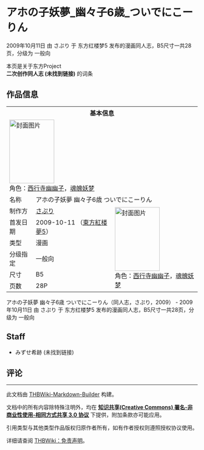 # アホの子妖夢_幽々子6歳_ついでにこーりん

<!-- source html: G:\repos\THBWiki-Markdown-Builder\THBWikiMarkdown\Temp\main\8\88\ns0%3A%E3%82%A2%E3%83%9B%E3%81%AE%E5%AD%90%E5%A6%96%E5%A4%A2_%E5%B9%BD%E3%80%85%E5%AD%906%E6%AD%B3_%E3%81%A4%E3%81%84%E3%81%A7%E3%81%AB%E3%81%93%E3%83%BC%E3%82%8A%E3%82%93.html -->

2009年10月11日 由 さぷり 于 东方红楼梦5 发布的漫画同人志，B5尺寸一共28页，分级为 一般向

本页是关于东方Project  
 **二次创作同人志 (未找到链接)** 的词条
## 作品信息

<table><tbody><tr><th colspan="3">基本信息</th></tr><tr><td class="cover-artwork-mobile" colspan="2"><a href="./文件-アホの子妖夢_幽々子6歳_ついでにこーりん封面.jpg.md" class="image" title="封面图片"><img alt="封面图片" src="https://upload.thwiki.cc/thumb/c/cc/%E3%82%A2%E3%83%9B%E3%81%AE%E5%AD%90%E5%A6%96%E5%A4%A2_%E5%B9%BD%E3%80%85%E5%AD%906%E6%AD%B3_%E3%81%A4%E3%81%84%E3%81%A7%E3%81%AB%E3%81%93%E3%83%BC%E3%82%8A%E3%82%93%E5%B0%81%E9%9D%A2.jpg/118px-%E3%82%A2%E3%83%9B%E3%81%AE%E5%AD%90%E5%A6%96%E5%A4%A2_%E5%B9%BD%E3%80%85%E5%AD%906%E6%AD%B3_%E3%81%A4%E3%81%84%E3%81%A7%E3%81%AB%E3%81%93%E3%83%BC%E3%82%8A%E3%82%93%E5%B0%81%E9%9D%A2.jpg" decoding="async" loading="lazy" width="118" height="168" srcset="https://upload.thwiki.cc/thumb/c/cc/%E3%82%A2%E3%83%9B%E3%81%AE%E5%AD%90%E5%A6%96%E5%A4%A2_%E5%B9%BD%E3%80%85%E5%AD%906%E6%AD%B3_%E3%81%A4%E3%81%84%E3%81%A7%E3%81%AB%E3%81%93%E3%83%BC%E3%82%8A%E3%82%93%E5%B0%81%E9%9D%A2.jpg/176px-%E3%82%A2%E3%83%9B%E3%81%AE%E5%AD%90%E5%A6%96%E5%A4%A2_%E5%B9%BD%E3%80%85%E5%AD%906%E6%AD%B3_%E3%81%A4%E3%81%84%E3%81%A7%E3%81%AB%E3%81%93%E3%83%BC%E3%82%8A%E3%82%93%E5%B0%81%E9%9D%A2.jpg 1.5x, https://upload.thwiki.cc/thumb/c/cc/%E3%82%A2%E3%83%9B%E3%81%AE%E5%AD%90%E5%A6%96%E5%A4%A2_%E5%B9%BD%E3%80%85%E5%AD%906%E6%AD%B3_%E3%81%A4%E3%81%84%E3%81%A7%E3%81%AB%E3%81%93%E3%83%BC%E3%82%8A%E3%82%93%E5%B0%81%E9%9D%A2.jpg/235px-%E3%82%A2%E3%83%9B%E3%81%AE%E5%AD%90%E5%A6%96%E5%A4%A2_%E5%B9%BD%E3%80%85%E5%AD%906%E6%AD%B3_%E3%81%A4%E3%81%84%E3%81%A7%E3%81%AB%E3%81%93%E3%83%BC%E3%82%8A%E3%82%93%E5%B0%81%E9%9D%A2.jpg 2x" data-file-width="269" data-file-height="384"></a><div class="cover-char">角色：<a href="./西行寺幽幽子.md" title="西行寺幽幽子">西行寺幽幽子</a>，<a href="./魂魄妖梦.md" title="魂魄妖梦">魂魄妖梦</a></div></td>
</tr><tr><td class="label">名称</td><td colspan="2"> アホの子妖夢 幽々子6歳 ついでにこーりん </td></tr><tr><td class="label">制作方</td><td><a href="./さぷり.md" title="さぷり">さぷり</a></td><td class="cover-artwork" rowspan="6" style="min-width:168px;"><a href="./文件-アホの子妖夢_幽々子6歳_ついでにこーりん封面.jpg.md" class="image" title="封面图片"><img alt="封面图片" src="https://upload.thwiki.cc/thumb/c/cc/%E3%82%A2%E3%83%9B%E3%81%AE%E5%AD%90%E5%A6%96%E5%A4%A2_%E5%B9%BD%E3%80%85%E5%AD%906%E6%AD%B3_%E3%81%A4%E3%81%84%E3%81%A7%E3%81%AB%E3%81%93%E3%83%BC%E3%82%8A%E3%82%93%E5%B0%81%E9%9D%A2.jpg/118px-%E3%82%A2%E3%83%9B%E3%81%AE%E5%AD%90%E5%A6%96%E5%A4%A2_%E5%B9%BD%E3%80%85%E5%AD%906%E6%AD%B3_%E3%81%A4%E3%81%84%E3%81%A7%E3%81%AB%E3%81%93%E3%83%BC%E3%82%8A%E3%82%93%E5%B0%81%E9%9D%A2.jpg" decoding="async" loading="lazy" width="118" height="168" srcset="https://upload.thwiki.cc/thumb/c/cc/%E3%82%A2%E3%83%9B%E3%81%AE%E5%AD%90%E5%A6%96%E5%A4%A2_%E5%B9%BD%E3%80%85%E5%AD%906%E6%AD%B3_%E3%81%A4%E3%81%84%E3%81%A7%E3%81%AB%E3%81%93%E3%83%BC%E3%82%8A%E3%82%93%E5%B0%81%E9%9D%A2.jpg/176px-%E3%82%A2%E3%83%9B%E3%81%AE%E5%AD%90%E5%A6%96%E5%A4%A2_%E5%B9%BD%E3%80%85%E5%AD%906%E6%AD%B3_%E3%81%A4%E3%81%84%E3%81%A7%E3%81%AB%E3%81%93%E3%83%BC%E3%82%8A%E3%82%93%E5%B0%81%E9%9D%A2.jpg 1.5x, https://upload.thwiki.cc/thumb/c/cc/%E3%82%A2%E3%83%9B%E3%81%AE%E5%AD%90%E5%A6%96%E5%A4%A2_%E5%B9%BD%E3%80%85%E5%AD%906%E6%AD%B3_%E3%81%A4%E3%81%84%E3%81%A7%E3%81%AB%E3%81%93%E3%83%BC%E3%82%8A%E3%82%93%E5%B0%81%E9%9D%A2.jpg/235px-%E3%82%A2%E3%83%9B%E3%81%AE%E5%AD%90%E5%A6%96%E5%A4%A2_%E5%B9%BD%E3%80%85%E5%AD%906%E6%AD%B3_%E3%81%A4%E3%81%84%E3%81%A7%E3%81%AB%E3%81%93%E3%83%BC%E3%82%8A%E3%82%93%E5%B0%81%E9%9D%A2.jpg 2x" data-file-width="269" data-file-height="384"></a><div class="cover-char">角色：<a href="./西行寺幽幽子.md" title="西行寺幽幽子">西行寺幽幽子</a>，<a href="./魂魄妖梦.md" title="魂魄妖梦">魂魄妖梦</a></div></td>
</tr><tr><td class="label">首发日期</td><td>2009-10-11&#160;（<a href="/展会作品列表?e=%E4%B8%9C%E6%96%B9%E7%BA%A2%E6%A5%BC%E6%A2%A6%235">東方紅楼夢5</a>）</td></tr><tr><td class="label">类型</td><td>漫画</td></tr><tr><td class="label">分级指定</td><td>一般向</td></tr><tr><td class="label">尺寸</td><td>B5</td></tr><tr><td class="label">页数</td><td>28P</td></tr></tbody></table>

アホの子妖夢 幽々子6歳 ついでにこーりん（同人志，さぷり，2009） - 2009年10月11日 由 さぷり 于 东方红楼梦5 发布的漫画同人志，B5尺寸一共28页，分级为 一般向
## Staff
- みずせ希跡 (未找到链接)

## 评论




---

此文档由 [THBWiki-Markdown-Builder](https://github.com/Delsin-Yu/THBWiki-Markdown-Builder) 构建。

文档中的所有内容除特殊注明外，均在 [**知识共享(Creative Commons) 署名-非商业性使用-相同方式共享 3.0 协议**](https://creativecommons.org/licenses/by-sa/3.0/deed.zh-hans) 下提供，附加条款亦可能应用。

引用类型与其他类型作品版权归原作者所有，如有作者授权则遵照授权协议使用。

详细请查阅 [THBWiki：免责声明](https://thbwiki.cc/THBWiki:%E5%85%8D%E8%B4%A3%E5%A3%B0%E6%98%8E)。

